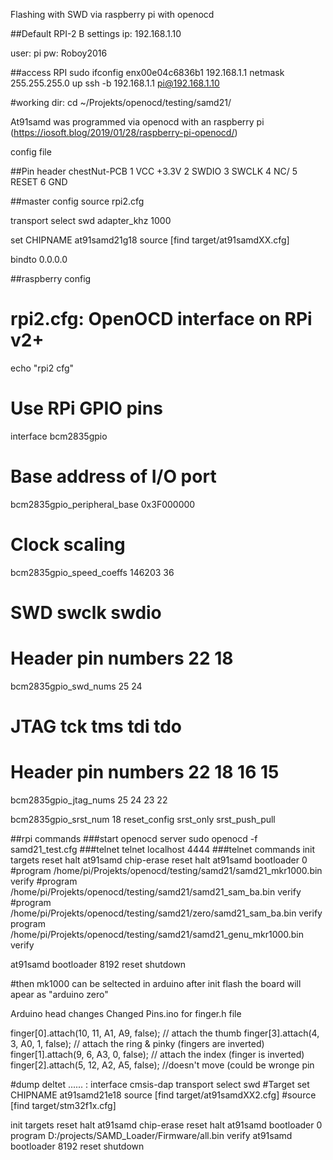 Flashing with SWD via raspberry pi with openocd 


##Default RPI-2 B settings
ip: 192.168.1.10

user: pi
pw: Roboy2016

##access RPI
sudo ifconfig enx00e04c6836b1 192.168.1.1 netmask 255.255.255.0 up
ssh -b 192.168.1.1  pi@192.168.1.10

#working dir:
cd ~/Projekts/openocd/testing/samd21/


At91samd was programmed via openocd with an raspberry pi (https://iosoft.blog/2019/01/28/raspberry-pi-openocd/)

config file 

##Pin header chestNut-PCB
1	VCC +3.3V
2	SWDIO
3	SWCLK
4	NC/
5	RESET
6	GND

##master config
source rpi2.cfg

transport select swd
adapter_khz 1000

set CHIPNAME at91samd21g18
source [find target/at91samdXX.cfg]

bindto 0.0.0.0


##raspberry config
# rpi2.cfg: OpenOCD interface on RPi v2+
echo "rpi2 cfg"
# Use RPi GPIO pins
interface bcm2835gpio

# Base address of I/O port
bcm2835gpio_peripheral_base 0x3F000000

# Clock scaling
bcm2835gpio_speed_coeffs 146203 36

# SWD                swclk swdio
# Header pin numbers 22    18
bcm2835gpio_swd_nums 25    24

# JTAG                tck tms tdi tdo
# Header pin numbers  22  18  16  15 
bcm2835gpio_jtag_nums 25  24  23  22

bcm2835gpio_srst_num 18
reset_config srst_only srst_push_pull



##rpi commands
###start openocd server
sudo openocd -f samd21_test.cfg
###telnet
telnet localhost 4444
###telnet commands
init
targets
reset halt
at91samd chip-erase
reset halt
at91samd bootloader 0
#program /home/pi/Projekts/openocd/testing/samd21/samd21_mkr1000.bin verify
#program /home/pi/Projekts/openocd/testing/samd21/samd21_sam_ba.bin verify
#program /home/pi/Projekts/openocd/testing/samd21/zero/samd21_sam_ba.bin verify
program /home/pi/Projekts/openocd/testing/samd21/samd21_genu_mkr1000.bin verify

at91samd bootloader 8192
reset
shutdown

#then mk1000 can be seltected in arduino after init flash the board will apear as "arduino zero"

Arduino head changes
Changed Pins.ino for finger.h file 

finger[0].attach(10, 11, A1, A9, false); // attach the thumb
finger[3].attach(4, 3, A0, 1, false); // attach the ring & pinky (fingers are inverted)
finger[1].attach(9, 6, A3, 0, false); // attach the index (finger is inverted)
finger[2].attach(5, 12, A2, A5, false); //doesn't move (could be wronge pin


#dump deltet ...... :
interface cmsis-dap
transport select swd
#Target
set CHIPNAME at91samd21e18
source [find target/at91samdXX2.cfg]
#source [find target/stm32f1x.cfg]

init
targets
reset halt
at91samd chip-erase
reset halt
at91samd bootloader 0
program D:/projects/SAMD_Loader/Firmware/all.bin verify
at91samd bootloader 8192
reset
shutdown
